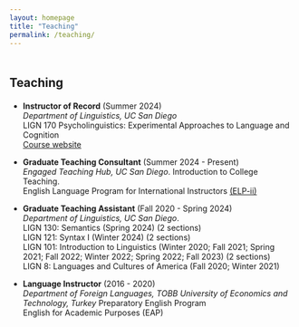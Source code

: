 ```yaml
---
layout: homepage
title: "Teaching"
permalink: /teaching/
---
```

<h1 id="Teaching"></h1>

<h2 style="margin: 50px 0px 20px;">Teaching</h2>

- <b> Instructor of Record</b> (Summer 2024)    
  *Department of Linguistics, UC San Diego*  
  LIGN 170 Psycholinguistics: Experimental Approaches to Language and Cognition  
  [Course website](https://sites.google.com/ucsd.edu/lign170/home)

- <b>Graduate Teaching Consultant</b> (Summer 2024 - Present)  
  *Engaged Teaching Hub, UC San Diego*. 
  Introduction to College Teaching.   
  English Language Program for International Instructors [(ELP-ii)](https://engagedteaching.ucsd.edu/educators/grad-students/elpii/index.html)
  

- <b>Graduate Teaching Assistant</b> (Fall 2020 - Spring 2024)  
  *Department of Linguistics, UC San Diego*.           
  LIGN 130: Semantics (Spring 2024) (2 sections)  
  LIGN 121: Syntax I (Winter 2024) (2 sections)  
  LIGN 101: Introduction to Linguistics (Winter 2020; Fall 2021; Spring 2021; Fall 2022; Winter 2022; Spring 2022; Fall 2023) (2 sections)  
  LIGN 8: Languages and Cultures of America (Fall 2020; Winter 2021)

- <b>Language Instructor</b> (2016 - 2020)  
  *Department of Foreign Languages, TOBB University of Economics and Technology, Turkey*
    Preparatory English Program  
    English for Academic Purposes (EAP)
